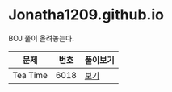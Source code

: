 # Jonatha1209.github.io

BOJ 풀이 올려놓는다.


문제|번호|풀이보기
---|---|---
Tea Time|6018|[보기](https://jonatha1209.github.io/boj/6018.html)
